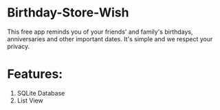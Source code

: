  # Birthday-Store-Wish
   This free app reminds you of your friends' and family's birthdays, anniversaries and other important dates. It's simple and we respect your privacy.



# Features:

1. SQLite Database
2. List View
